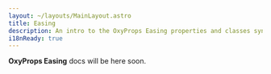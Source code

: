 ```yaml
---
layout: ~/layouts/MainLayout.astro
title: Easing
description: An intro to the OxyProps Easing properties and classes syntax.
i18nReady: true
---
```


**OxyProps Easing** docs will be here soon.
